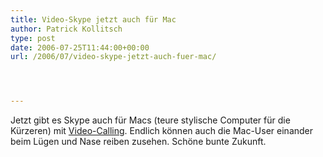 ```yaml
---
title: Video-Skype jetzt auch für Mac
author: Patrick Kollitsch
type: post
date: 2006-07-25T11:44:00+00:00
url: /2006/07/video-skype-jetzt-auch-fuer-mac/




---
```

Jetzt gibt es Skype auch für Macs (teure stylische Computer für die Kürzeren) mit [Video-Calling][1]. Endlich können auch die Mac-User einander beim Lügen und Nase reiben zusehen. Schöne bunte Zukunft.

 [1]: http://www.skypejournal.com/blog/archives/2006/07/skype_for_mac_15_beta_releaed.php
